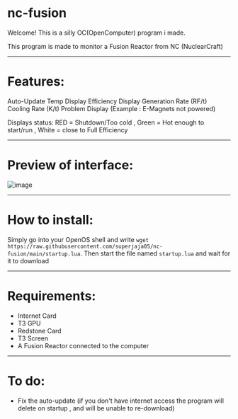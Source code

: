 # nc-fusion

Welcome! This is a silly OC(OpenComputer) program i made.

This program is made to monitor a Fusion Reactor from NC (NuclearCraft)

---------------

# Features:

Auto-Update
Temp Display
Efficiency Display
Generation Rate (RF/t)
Cooling Rate (K/t)
Problem Display (Example : E-Magnets not powered)

Displays status: RED = Shutdown/Too cold , Green = Hot enough to start/run , White = close to Full Efficiency

---------------

# Preview of interface:

![image](https://user-images.githubusercontent.com/38012296/125560128-5469feed-239d-4fe1-84a3-3f1a2f036656.png)

---------------

# How to install:

Simply go into your OpenOS shell and write `wget https://raw.githubusercontent.com/superjaja05/nc-fusion/main/startup.lua`.
Then start the file named `startup.lua` and wait for it to download

---------------

# Requirements:

- Internet Card
- T3 GPU
- Redstone Card
- T3 Screen
- A Fusion Reactor connected to the computer

---------------

# To do:

- Fix the auto-update (if you don't have internet access the program will delete on startup , and will be unable to re-download)
